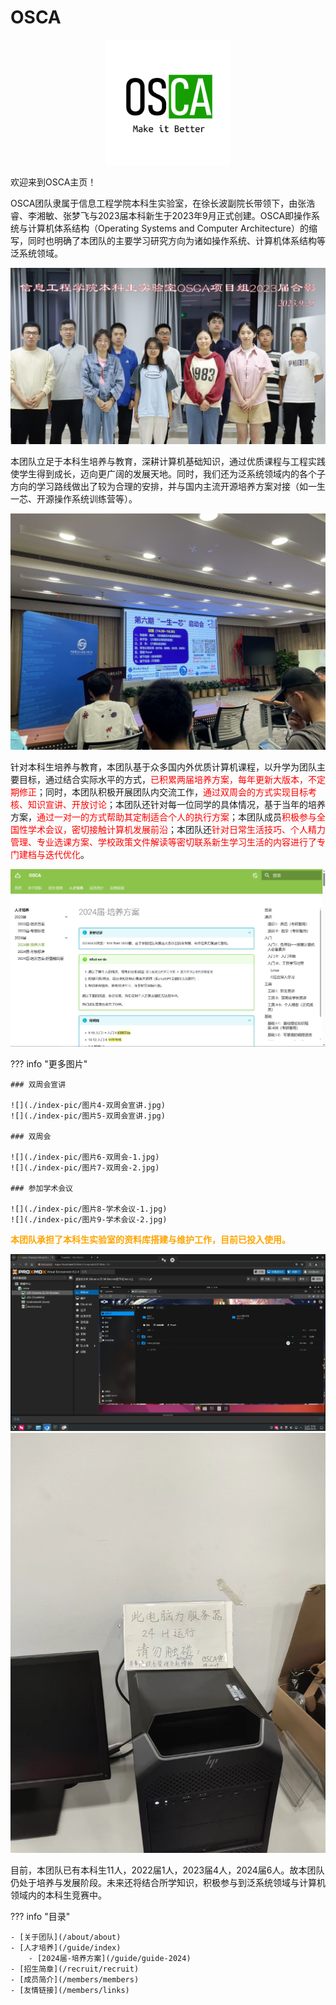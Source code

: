 # OSCA

<center><img src="index-pic/osca-logo.png" width="200"/></center>


欢迎来到OSCA主页！

OSCA团队隶属于信息工程学院本科生实验室，在徐长波副院长带领下，由张浩睿、李湘敏、张梦飞与2023届本科新生于2023年9月正式创建。OSCA即操作系统与计算机体系结构（Operating Systems and Computer Architecture）的缩写，同时也明确了本团队的主要学习研究方向为诸如操作系统、计算机体系结构等泛系统领域。

![](./index-pic/图片1-团队合影.jpg)

本团队立足于本科生培养与教育，深耕计算机基础知识，通过优质课程与工程实践使学生得到成长，迈向更广阔的发展天地。同时，我们还为泛系统领域内的各个子方向的学习路线做出了较为合理的安排，并与国内主流开源培养方案对接（如一生一芯、开源操作系统训练营等）。

![](./index-pic/图片2-一生一芯现场.jpg)

针对本科生培养与教育，本团队基于众多国内外优质计算机课程，以升学为团队主要目标，通过结合实际水平的方式，<font color="red">已积累两届培养方案，每年更新大版本，不定期修正</font>；同时，本团队积极开展团队内交流工作，<font color="red">通过双周会的方式实现目标考核、知识宣讲、开放讨论</font>；本团队还针对每一位同学的具体情况，基于当年的培养方案，<font color="red">通过一对一的方式帮助其定制适合个人的执行方案</font>；本团队成员<font color="red">积极参与全国性学术会议，密切接触计算机发展前沿</font>；本团队还<font color="red">针对日常生活技巧、个人精力管理、专业选课方案、学校政策文件解读等密切联系新生学习生活的内容进行了专门建档与迭代优化</font>。

![](./index-pic/图片3-培养方案截图.png)

??? info "更多图片"

    ### 双周会宣讲

    ![](./index-pic/图片4-双周会宣讲.jpg)
    ![](./index-pic/图片5-双周会宣讲.jpg)

    ### 双周会

    ![](./index-pic/图片6-双周会-1.jpg)
    ![](./index-pic/图片7-双周会-2.jpg)

    ### 参加学术会议

    ![](./index-pic/图片8-学术会议-1.jpg)
    ![](./index-pic/图片9-学术会议-2.jpg)

<font color="orange">**本团队承担了本科生实验室的资料库搭建与维护工作，目前已投入使用。**</font>

![](./index-pic/图片10-服务器后台界面.png)
![](./index-pic/图片11-服务器照片.jpg)

目前，本团队已有本科生11人，2022届1人，2023届4人，2024届6人。故本团队仍处于培养与发展阶段。未来还将结合所学知识，积极参与到泛系统领域与计算机领域内的本科生竞赛中。

??? info "目录"

    - [关于团队](/about/about)
    - [人才培养](/guide/index)
        - [2024届-培养方案](/guide/guide-2024)
    - [招生简章](/recruit/recruit)
    - [成员简介](/members/members)
    - [友情链接](/members/links)